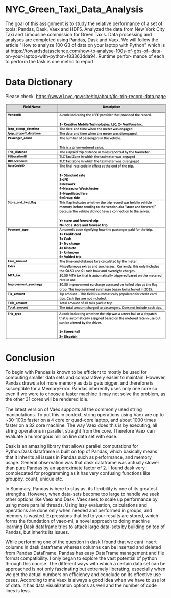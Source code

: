 # NYC_Green_Taxi_Data_Analysis 
 The goal of this assignment is to study the relative performance of a set of tools: Pandas, Dask, Vaex and HDF5. Analyzed the data from New York City Taxi and Limousine commission for Green Taxis. Data processing and analyses are completed using Pandas, Dask and Vaex. We will follow the article "How to analyze 100 GB of data on your laptop with Python" which is at https://towardsdatascience.com/how-to-analyse-100s-of-gbs-of- data-on-your-laptop-with-python-f83363dda94. Runtime perfor- mance of each to perform the task is one metric to report. 
 
# Data Dictionary
Please check.
https://www1.nyc.gov/site/tlc/about/tlc-trip-record-data.page

![](Data_Dictionary.png)

# Conclusion
To begin with Pandas is known to be efficient to mostly be used for computing smaller data sets and comparatively easier to maintain. However, Pandas draws a lot more memory  as data gets bigger, and therefore is susceptible for a MemoryError. Pandas inherently uses only one core so even if we were to choose a faster machine it may not solve the problem, as the other 31 cores will be rendered idle.  

The latest version of Vaex supports all the commonly used string manipulations. To put this in context, string operations using Vaex are up to ~30–100x faster on a 4 core or quad-core laptop, and about 1000 times faster on a 32 core machine. The way Vaex does this is by executing, all string operations in parallel, straight from the core.  Therefore Vaex can evaluate a humongous million line data set with ease.

Dask is an amazing library that allows parallel computations for Python.Dask dataframe is built on top of Pandas, which basically means that it inherits all issues in Pandas such as performance, and memory usage.
General observation was that dask dataframe was actually slower than pure Pandas by an approximate factor of 2. I found dask very complecated for programming as it has very confusing functions like groupby, count, unique etc.  
  
In Summary, Pandas is here to stay as, its flexibility is one of its greatest strengths. However, when data-sets become too large to handle we seek other options like Vaex and Dask. Vaex sees to scale up performance by using more parallel threads. Using lazy evaluation, calculations and operations are done only when needed and performed in groups, and memory is wasted. Expressions that led to your results are stored, which forms the foundation of vaex-ml, a novel approach to doing machine learning Dask dataframe tries to attack large data-sets by building on top of Pandas, but inherits its issues.  

While performing one of the question in dask I found that we cant insert columns in dask dataframe whereas columns can be inserted and deleted from Pandas DataFrame. Pandas has easy DataFrame  management and file format compatibility. 
I only began to explore the vast potential of python through this course. The different ways with which a certain data set can be approached is not only fascinating but extremely liberating, especially when we get the actual numbers on efficiency and conclude on its effective use cases. According to me Vaex is always a good idea when we have to use lot of data. It has data visualization options as well and the number of code lines is less.
